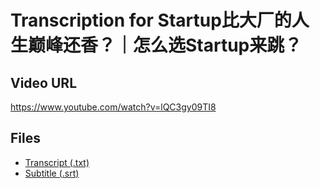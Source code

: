 # Transcription for Startup比大厂的人生巅峰还香？｜怎么选Startup来跳？
## Video URL
https://www.youtube.com/watch?v=lQC3gy09TI8
 
## Files
- [Transcript (.txt)](./transcript.txt)
- [Subtitle (.srt)](./transcript.srt)
